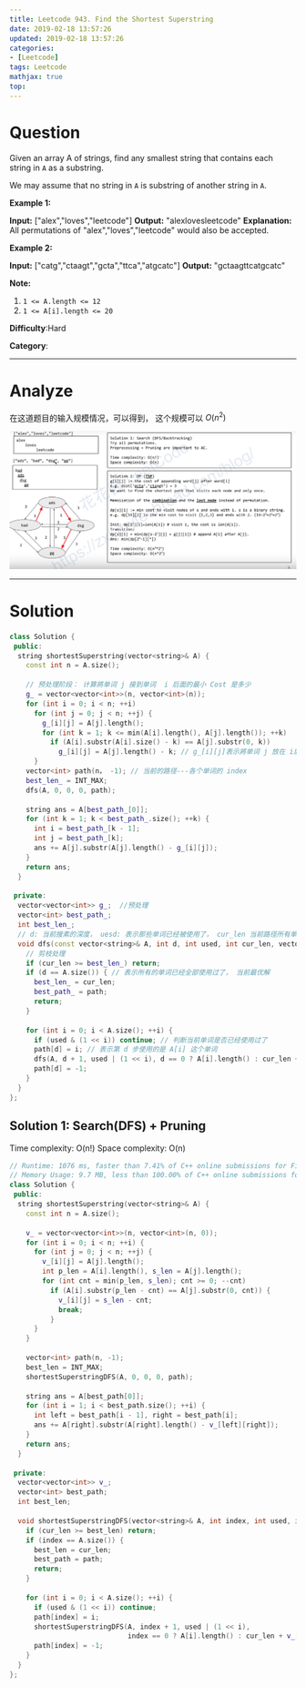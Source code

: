 ```yaml
---
title: Leetcode 943. Find the Shortest Superstring
date: 2019-02-18 13:57:26
updated: 2019-02-18 13:57:26
categories: 
- [Leetcode]
tags: Leetcode
mathjax: true
top:
---
```


# Question

Given an array A of strings, find any smallest string that contains each string in  `A`  as a substring.

We may assume that no string in  `A`  is substring of another string in  `A`.

**Example 1:**

**Input:** ["alex","loves","leetcode"]
**Output:** "alexlovesleetcode"
**Explanation:** All permutations of "alex","loves","leetcode" would also be accepted.

**Example 2:**

**Input:** ["catg","ctaagt","gcta","ttca","atgcatc"]
**Output:** "gctaagttcatgcatc"

**Note:**

1. `1 <= A.length <= 12`
2. `1 <= A[i].length <= 20`

**Difficulty**:Hard

**Category**: 

<!-- more -->

------------

# Analyze

在这道题目的输入规模情况，可以得到， 这个规模可以 $O(n^2)$

![](./images/2019-02-18-14-41-32.png)

------------

# Solution

```cpp
class Solution {
 public:
  string shortestSuperstring(vector<string>& A) {
    const int n = A.size();

    // 预处理阶段： 计算將单词 j 接到单词  i 后面的最小 Cost 是多少
    g_ = vector<vector<int>>(n, vector<int>(n));
    for (int i = 0; i < n; ++i)
      for (int j = 0; j < n; ++j) {
        g_[i][j] = A[j].length();
        for (int k = 1; k <= min(A[i].length(), A[j].length()); ++k)
          if (A[i].substr(A[i].size() - k) == A[j].substr(0, k)) 
            g_[i][j] = A[j].length() - k; // g_[i][j]表示將单词 j 放在 i后面
      }
    vector<int> path(n， -1); // 当前的路径---各个单词的 index
    best_len_ = INT_MAX;
    dfs(A, 0, 0, 0, path);

    string ans = A[best_path_[0]];
    for (int k = 1; k < best_path_.size(); ++k) {
      int i = best_path_[k - 1];
      int j = best_path_[k];
      ans += A[j].substr(A[j].length() - g_[i][j]);
    }
    return ans;
  }

 private:
  vector<vector<int>> g_;  //预处理
  vector<int> best_path_;
  int best_len_;
  // d: 当前搜素的深度， uesd: 表示那些单词已经被使用了， cur_len 当前路径所有单词的长度和
  void dfs(const vector<string>& A, int d, int used, int cur_len, vector<int>& path) {
    // 剪枝处理
    if (cur_len >= best_len_) return;
    if (d == A.size()) { // 表示所有的单词已经全部使用过了， 当前最优解
      best_len_ = cur_len;
      best_path_ = path;
      return;
    }

    for (int i = 0; i < A.size(); ++i) {
      if (used & (1 << i)) continue; // 判断当前单词是否已经使用过了
      path[d] = i; // 表示第 d 步使用的是 A[i] 这个单词
      dfs(A, d + 1, used | (1 << i), d == 0 ? A[i].length() : cur_len + g_[path[d - 1]][i], path);
      path[d] = -1;
    }
  }
};
```

## Solution 1: Search(DFS) + Pruning

Time complexity: O(n!)
Space complexity: O(n)

```cpp
// Runtime: 1076 ms, faster than 7.41% of C++ online submissions for Find the Shortest Superstring.
// Memory Usage: 9.7 MB, less than 100.00% of C++ online submissions for Find the Shortest Superstring.
class Solution {
 public:
  string shortestSuperstring(vector<string>& A) {
    const int n = A.size();

    v_ = vector<vector<int>>(n, vector<int>(n, 0));
    for (int i = 0; i < n; ++i) {
      for (int j = 0; j < n; ++j) {
        v_[i][j] = A[j].length();
        int p_len = A[i].length(), s_len = A[j].length();
        for (int cnt = min(p_len, s_len); cnt >= 0; --cnt)
          if (A[i].substr(p_len - cnt) == A[j].substr(0, cnt)) {
            v_[i][j] = s_len - cnt;
            break;
          }
      }
    }

    vector<int> path(n, -1);
    best_len = INT_MAX;
    shortestSuperstringDFS(A, 0, 0, 0, path);

    string ans = A[best_path[0]];
    for (int i = 1; i < best_path.size(); ++i) {
      int left = best_path[i - 1], right = best_path[i];
      ans += A[right].substr(A[right].length() - v_[left][right]);
    }
    return ans;
  }

 private:
  vector<vector<int>> v_;
  vector<int> best_path;
  int best_len;

  void shortestSuperstringDFS(vector<string>& A, int index, int used, int cur_len, vector<int>& path) {
    if (cur_len >= best_len) return;
    if (index == A.size()) {
      best_len = cur_len;
      best_path = path;
      return;
    }

    for (int i = 0; i < A.size(); ++i) {
      if (used & (1 << i)) continue;
      path[index] = i;
      shortestSuperstringDFS(A, index + 1, used | (1 << i),
                             index == 0 ? A[i].length() : cur_len + v_[path[index - 1]][i], path);
      path[index] = -1;
    }
  }
};
```